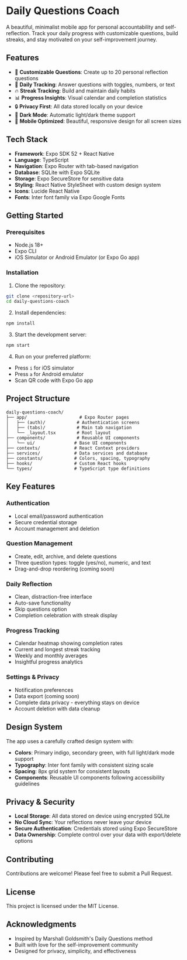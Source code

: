 # Daily Questions Coach

A beautiful, minimalist mobile app for personal accountability and self-reflection. Track your daily progress with customizable questions, build streaks, and stay motivated on your self-improvement journey.

## Features

- 📝 **Customizable Questions**: Create up to 20 personal reflection questions
- 🎯 **Daily Tracking**: Answer questions with toggles, numbers, or text
- 🔥 **Streak Tracking**: Build and maintain daily habits
- 📊 **Progress Insights**: Visual calendar and completion statistics
- 🔒 **Privacy First**: All data stored locally on your device
- 🌙 **Dark Mode**: Automatic light/dark theme support
- 📱 **Mobile Optimized**: Beautiful, responsive design for all screen sizes

## Tech Stack

- **Framework**: Expo SDK 52 + React Native
- **Language**: TypeScript
- **Navigation**: Expo Router with tab-based navigation
- **Database**: SQLite with Expo SQLite
- **Storage**: Expo SecureStore for sensitive data
- **Styling**: React Native StyleSheet with custom design system
- **Icons**: Lucide React Native
- **Fonts**: Inter font family via Expo Google Fonts

## Getting Started

### Prerequisites

- Node.js 18+ 
- Expo CLI
- iOS Simulator or Android Emulator (or Expo Go app)

### Installation

1. Clone the repository:
```bash
git clone <repository-url>
cd daily-questions-coach
```

2. Install dependencies:
```bash
npm install
```

3. Start the development server:
```bash
npm start
```

4. Run on your preferred platform:
- Press `i` for iOS simulator
- Press `a` for Android emulator
- Scan QR code with Expo Go app

## Project Structure

```
daily-questions-coach/
├── app/                    # Expo Router pages
│   ├── (auth)/            # Authentication screens
│   ├── (tabs)/            # Main tab navigation
│   └── _layout.tsx        # Root layout
├── components/            # Reusable UI components
│   └── ui/               # Base UI components
├── contexts/             # React Context providers
├── services/             # Data services and database
├── constants/            # Colors, spacing, typography
├── hooks/                # Custom React hooks
└── types/                # TypeScript type definitions
```

## Key Features

### Authentication
- Local email/password authentication
- Secure credential storage
- Account management and deletion

### Question Management
- Create, edit, archive, and delete questions
- Three question types: toggle (yes/no), numeric, and text
- Drag-and-drop reordering (coming soon)

### Daily Reflection
- Clean, distraction-free interface
- Auto-save functionality
- Skip questions option
- Completion celebration with streak display

### Progress Tracking
- Calendar heatmap showing completion rates
- Current and longest streak tracking
- Weekly and monthly averages
- Insightful progress analytics

### Settings & Privacy
- Notification preferences
- Data export (coming soon)
- Complete data privacy - everything stays on device
- Account deletion with data cleanup

## Design System

The app uses a carefully crafted design system with:

- **Colors**: Primary indigo, secondary green, with full light/dark mode support
- **Typography**: Inter font family with consistent sizing scale
- **Spacing**: 8px grid system for consistent layouts
- **Components**: Reusable UI components following accessibility guidelines

## Privacy & Security

- **Local Storage**: All data stored on device using encrypted SQLite
- **No Cloud Sync**: Your reflections never leave your device
- **Secure Authentication**: Credentials stored using Expo SecureStore
- **Data Ownership**: Complete control over your data with export/delete options

## Contributing

Contributions are welcome! Please feel free to submit a Pull Request.

## License

This project is licensed under the MIT License.

## Acknowledgments

- Inspired by Marshall Goldsmith's Daily Questions method
- Built with love for the self-improvement community
- Designed for privacy, simplicity, and effectiveness